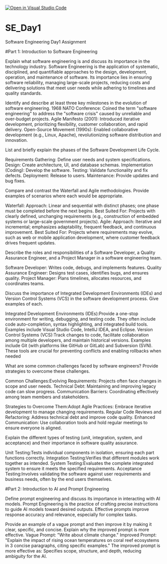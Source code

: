 [![Open in Visual Studio Code](https://classroom.github.com/assets/open-in-vscode-2e0aaae1b6195c2367325f4f02e2d04e9abb55f0b24a779b69b11b9e10269abc.svg)](https://classroom.github.com/online_ide?assignment_repo_id=18366093&assignment_repo_type=AssignmentRepo)
# SE_Day1
Software Engineering Day1 Assignment

#Part 1: Introduction to Software Engineering

Explain what software engineering is and discuss its importance in the technology industry.
Software Engineering is  the application of systematic, disciplined, and quantifiable approaches to the design, development, operation, and maintenance of software.
Its importance lies in ensuring software reliability, managing large-scale projects, reducing costs and delivering solutions that meet user needs while adhering to timelines and quality standards.


Identify and describe at least three key milestones in the evolution of software engineering.
1968 NATO Conference: Coined the term "software engineering" to address the "software crisis" caused by unreliable and over-budget projects.
Agile Manifesto (2001): Introduced iterative development, prioritizing flexibility, customer collaboration, and rapid delivery.
Open-Source Movement (1990s): Enabled collaborative development (e.g., Linux, Apache), revolutionizing software distribution and innovation.

List and briefly explain the phases of the Software Development Life Cycle.

Requirements Gathering: Define user needs and system specifications.
Design: Create architecture, UI, and database schemas.
Implementation (Coding): Develop the software.
Testing: Validate functionality and fix defects.
Deployment: Release to users.
Maintenance: Provide updates and bug fixes.


Compare and contrast the Waterfall and Agile methodologies. Provide examples of scenarios where each would be appropriate.

Waterfall:
Approach: Linear and sequential with distinct phases; one phase must be completed before the next begins.
Best Suited For: Projects with clearly defined, unchanging requirements (e.g., construction of embedded systems or large-scale government projects).
Agile:
Approach: Iterative and incremental; emphasizes adaptability, frequent feedback, and continuous improvement.
Best Suited For: Projects where requirements may evolve, such as web or mobile application development, where customer feedback drives frequent updates.


Describe the roles and responsibilities of a Software Developer, a Quality Assurance Engineer, and a Project Manager in a software engineering team.

Software Developer: Writes code, debugs, and implements features.
Quality Assurance Engineer: Designs test cases, identifies bugs, and ensures quality.
Project Manager: Plans timelines, allocates resources, and coordinates teams.


Discuss the importance of Integrated Development Environments (IDEs) and Version Control Systems (VCS) in the software development process. Give examples of each.

Integrated Development Environments (IDEs):Provide a one-stop environment for writing, debugging, and testing code. They often include code auto-completion, syntax highlighting, and integrated build tools. Examples include Visual Studio Code, IntelliJ IDEA, and Eclipse.
Version Control Systems (VCS):Track changes to code, facilitate collaboration among multiple developers, and maintain historical versions. Examples include Git (with platforms like GitHub or GitLab) and Subversion (SVN). These tools are crucial for preventing conflicts and enabling rollbacks when needed



What are some common challenges faced by software engineers? Provide strategies to overcome these challenges.

Common Challenges:Evolving Requirements: Projects often face changes in scope and user needs.
Technical Debt: Maintaining and improving legacy code can slow progress.
Communication Barriers: Coordinating effectively among team members and stakeholders.

Strategies to Overcome Them:Adopt Agile Practices: Embrace iterative development to manage changing requirements.
Regular Code Reviews and Refactoring: Address technical debt and improve code quality.
Enhanced Communication: Use collaboration tools and hold regular meetings to ensure everyone is aligned.


Explain the different types of testing (unit, integration, system, and acceptance) and their importance in software quality assurance.

Unit Testing:Tests individual components in isolation, ensuring each part functions correctly.
Integration Testing:Verifies that different modules work together as intended.
System Testing:Evaluates the complete integrated system to ensure it meets the specified requirements.
Acceptance Testing:Involves validating the software against user requirements and business needs, often by the end users themselves.

#Part 2: Introduction to AI and Prompt Engineering


Define prompt engineering and discuss its importance in interacting with AI models.
Prompt Engineering is the practice of crafting precise instructions to guide AI models  toward desired outputs. Effective prompts improve response accuracy and relevance, especially for complex tasks.


Provide an example of a vague prompt and then improve it by making it clear, specific, and concise. Explain why the improved prompt is more effective.
Vague Prompt: "Write about climate change."
Improved Prompt: "Explain the impact of rising ocean temperatures on coral reef ecosystems in 3 concise paragraphs, citing specific examples."
The improved prompt is more effective as: Specifies scope, structure, and depth, reducing ambiguity for the AI.
